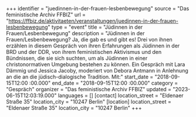 +++
identifier = "juedinnen-in-der-frauen-lesbenbewegung"
source = "Das feministische Archiv FFBIZ"
url = "https://ffbiz.de/aktivitaeten/veranstaltungen/juedinnen-in-der-frauen-lesbenbewegung"
type = "event"
title = "Jüdinnen in der Frauen/Lesbenbewegung"
description = "Jüdinnen in der Frauen/Lesbenbewegung? Ja, die gab es und gibt es! Drei von ihnen erzählen in diesem Gespräch von ihren Erfahrungen als Jüdinnen in der BRD und der DDR, von ihrem feministischen Aktivismus und den Bündnissen, die sie sich suchten, um als Jüdinnen in einer christonormativen Umgebung bestehen zu können. Ein Gespräch mit Lara Dämmig und Jessica Jacoby, moderiert von Debora Antmann in Anlehnung an die an die jüdisch-dialogische Tradition. Mit:"
start_date = "2018-09-15T12:00 :00.000"
end_date = "2018-09-15T12:00 :00.000"
category = "Gespräch"
organizer = "Das feministische Archiv FFBIZ"
updated = "2023-06-15T12:03:19.000"
languages = []
[contact]
location_street = "Eldenaer Straße 35"
location_city = "10247 Berlin"
[location]
location_street = "Eldenaer Straße 35"
location_city = "10247 Berlin"
+++